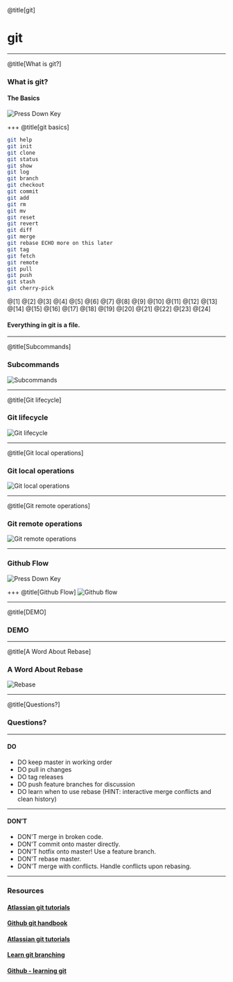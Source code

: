 @title[git]
# git

---
@title[What is git?]

### What is git?

#### The Basics

![Press Down Key](assets/down-arrow.png)

+++
@title[git basics]

```bash
git help
git init
git clone
git status
git show
git log
git branch
git checkout
git commit
git add
git rm
git mv
git reset
git revert
git diff
git merge
git rebase ECHO more on this later
git tag
git fetch
git remote
git pull
git push
git stash
git cherry-pick
```

@[1]
@[2]
@[3]
@[4]
@[5]
@[6]
@[7]
@[8]
@[9]
@[10]
@[11]
@[12]
@[13]
@[14]
@[15]
@[16]
@[17]
@[18]
@[19]
@[20]
@[21]
@[22]
@[23]
@[24]

#### Everything in git is a file.

---
@title[Subcommands]
### Subcommands
![Subcommands](assets/2kdbvg.jpg)

---
@title[Git lifecycle]
### Git lifecycle
![Git lifecycle](assets/git-lifecycle.png)

---
@title[Git local operations]
### Git local operations
![Git local operations](assets/git-localoperations.png)

---
@title[Git remote operations]
### Git remote operations
![Git remote operations](assets/git-remoteoperations.png)

---
### Github Flow

![Press Down Key](assets/down-arrow.png)

+++
@title[Github Flow]
![Github flow](assets/github-flow.png)

---
@title[DEMO]
### DEMO

---
@title[A Word About Rebase]
### A Word About Rebase
![Rebase](assets/2kd978.jpg)

---
@title[Questions?]
### Questions?

---
#### DO

  * DO keep master in working order
  * DO pull in changes
  * DO tag releases
  * DO push feature branches for discussion
  * DO learn when to use rebase (HINT: interactive merge conflicts and clean history)

---
#### DON’T

  * DON'T merge in broken code.
  * DON'T commit onto master directly.
  * DON'T hotfix onto master! Use a feature branch.
  * DON'T rebase master.
  * DON'T merge with conflicts. Handle conflicts upon rebasing.

---
### Resources
#### [Atlassian git tutorials](https://www.atlassian.com/git/tutorials)
#### [Github git handbook](https://guides.github.com/introduction/git-handbook)
#### [Atlassian git tutorials](https://www.atlassian.com/git/tutorials)
#### [Learn git branching](https://learngitbranching.js.org/)
#### [Github - learning git](https://try.github.io/)
